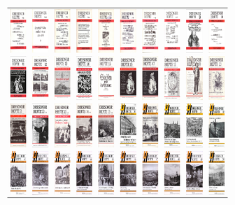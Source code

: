 <table>
  <tr>
    <td><img src="Dresdner-Heft_001.jpg" height="100" /></td>
    <td><img src="Dresdner-Heft_002.jpg" height="100" /></td>
    <td><img src="Dresdner-Heft_003.jpg" height="100" /></td>
    <td><img src="Dresdner-Heft_004.jpg" height="100" /></td>
    <td><img src="Dresdner-Heft_005.jpg" height="100" /></td>
    <td><img src="Dresdner-Heft_006.jpg" height="100" /></td>
    <td><img src="Dresdner-Heft_007.jpg" height="100" /></td>
    <td><img src="Dresdner-Heft_008.jpg" height="100" /></td>
    <td><img src="Dresdner-Heft_009.jpg" height="100" /></td>
    <td><img src="Dresdner-Heft_010.jpg" height="100" /></td>
  </tr>
  <tr>
    <td><img src="Dresdner-Heft_011.jpg" height="100" /></td>
    <td><img src="Dresdner-Heft_012.jpg" height="100" /></td>
    <td><img src="Dresdner-Heft_013.jpg" height="100" /></td>
    <td><img src="Dresdner-Heft_014.jpg" height="100" /></td>
    <td><img src="Dresdner-Heft_015.jpg" height="100" /></td>
    <td><img src="Dresdner-Heft_016.jpg" height="100" /></td>
    <td><img src="Dresdner-Heft_017.jpg" height="100" /></td>
    <td><img src="Dresdner-Heft_018.jpg" height="100" /></td>
    <td><img src="Dresdner-Heft_019.jpg" height="100" /></td>
    <td><img src="Dresdner-Heft_020.jpg" height="100" /></td>
  </tr>
  <tr>
    <td><img src="Dresdner-Heft_021.jpg" height="100" /></td>
    <td><img src="Dresdner-Heft_022.jpg" height="100" /></td>
    <td><img src="Dresdner-Heft_023.jpg" height="100" /></td>
    <td><img src="Dresdner-Heft_024.jpg" height="100" /></td>
    <td><img src="Dresdner-Heft_025.jpg" height="100" /></td>
    <td><img src="Dresdner-Heft_026.jpg" height="100" /></td>
    <td><img src="Dresdner-Heft_027.jpg" height="100" /></td>
    <td><img src="Dresdner-Heft_028.jpg" height="100" /></td>
    <td><img src="Dresdner-Heft_029.jpg" height="100" /></td>
    <td><img src="Dresdner-Heft_030.jpg" height="100" /></td>
  </tr>
  <tr>
    <td><img src="Dresdner-Heft_041.jpg" height="100" /></td>
    <td><img src="Dresdner-Heft_042.jpg" height="100" /></td>
    <td><img src="Dresdner-Heft_043.jpg" height="100" /></td>
    <td><img src="Dresdner-Heft_044.jpg" height="100" /></td>
    <td><img src="Dresdner-Heft_045.jpg" height="100" /></td>
    <td><img src="Dresdner-Heft_046.jpg" height="100" /></td>
    <td><img src="Dresdner-Heft_047.jpg" height="100" /></td>
    <td><img src="Dresdner-Heft_048.jpg" height="100" /></td>
    <td><img src="Dresdner-Heft_049.jpg" height="100" /></td>
    <td><img src="Dresdner-Heft_050.jpg" height="100" /></td>
  </tr>
</table>
